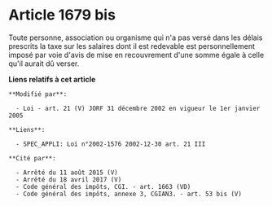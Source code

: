 # Article 1679 bis

Toute personne, association ou organisme qui n'a pas versé dans les délais prescrits la taxe sur les salaires dont il est
redevable est personnellement imposé par voie d'avis de mise en recouvrement d'une somme égale à celle qu'il aurait dû
verser.

**Liens relatifs à cet article**

	**Modifié par**:

	  - Loi - art. 21 (V) JORF 31 décembre 2002 en vigueur le 1er janvier 2005

	**Liens**:

	  - SPEC_APPLI: Loi n°2002-1576 2002-12-30 art. 21 III

	**Cité par**:

	  - Arrêté du 11 août 2015 (V)
	  - Arrêté du 18 avril 2017 (V)
	  - Code général des impôts, CGI. - art. 1663 (VD)
	  - Code général des impôts, annexe 3, CGIAN3. - art. 53 bis (V)
